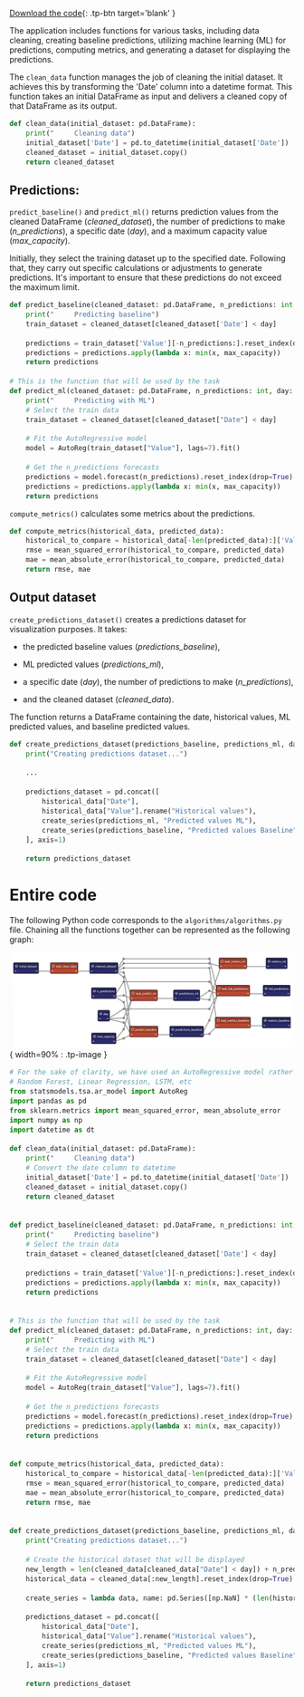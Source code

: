 [Download the code](./../src/src.zip){: .tp-btn target='blank' }

The application includes functions for various tasks, including data cleaning, creating baseline predictions, 
utilizing machine learning (ML) for predictions, computing metrics, and generating a dataset for displaying the predictions.

The `clean_data` function manages the job of cleaning the initial dataset. It achieves this by transforming 
the 'Date' column into a datetime format. This function takes an initial DataFrame as input 
and delivers a cleaned copy of that DataFrame as its output.


```python
def clean_data(initial_dataset: pd.DataFrame):
    print("     Cleaning data")
    initial_dataset['Date'] = pd.to_datetime(initial_dataset['Date'])
    cleaned_dataset = initial_dataset.copy()
    return cleaned_dataset
```


## Predictions:
	
`predict_baseline()` and `predict_ml()` returns prediction values from the cleaned 
DataFrame (*cleaned_dataset*), the number of predictions to make (*n_predictions*), a 
specific date (*day*), and a maximum capacity value (*max_capacity*).

Initially, they select the training dataset up to the specified date. Following that, they carry out specific calculations 
or adjustments to generate predictions. It's important to ensure that these predictions 
do not exceed the maximum limit.

```python
def predict_baseline(cleaned_dataset: pd.DataFrame, n_predictions: int, day: dt.datetime, max_capacity: int):
    print("     Predicting baseline")
    train_dataset = cleaned_dataset[cleaned_dataset['Date'] < day]

    predictions = train_dataset['Value'][-n_predictions:].reset_index(drop=True)
    predictions = predictions.apply(lambda x: min(x, max_capacity))
    return predictions

# This is the function that will be used by the task
def predict_ml(cleaned_dataset: pd.DataFrame, n_predictions: int, day: dt.datetime, max_capacity: int):
    print("     Predicting with ML")
    # Select the train data
    train_dataset = cleaned_dataset[cleaned_dataset["Date"] < day]

    # Fit the AutoRegressive model
    model = AutoReg(train_dataset["Value"], lags=7).fit()

    # Get the n_predictions forecasts
    predictions = model.forecast(n_predictions).reset_index(drop=True)
    predictions = predictions.apply(lambda x: min(x, max_capacity))
    return predictions
```

`compute_metrics()` calculates some metrics about the predictions.

```python
def compute_metrics(historical_data, predicted_data):
    historical_to_compare = historical_data[-len(predicted_data):]['Value']
    rmse = mean_squared_error(historical_to_compare, predicted_data)
    mae = mean_absolute_error(historical_to_compare, predicted_data)
    return rmse, mae
```

## Output dataset
	
`create_predictions_dataset()` creates a predictions dataset for visualization purposes. It 
takes:

- the predicted baseline values (*predictions_baseline*),

- ML predicted values 
(*predictions_ml*),

- a specific date (*day*), the number of predictions to make
(*n_predictions*),

- and the cleaned dataset (*cleaned_data*).

The function returns a DataFrame 
containing the date, historical values, ML predicted values, and baseline predicted values.


```python
def create_predictions_dataset(predictions_baseline, predictions_ml, day, n_predictions, cleaned_data):
    print("Creating predictions dataset...")
    
    ...

    predictions_dataset = pd.concat([
        historical_data["Date"],
        historical_data["Value"].rename("Historical values"),
        create_series(predictions_ml, "Predicted values ML"),
        create_series(predictions_baseline, "Predicted values Baseline")
    ], axis=1)

    return predictions_dataset
```

# Entire code
	
The following Python code corresponds to the `algorithms/algorithms.py` file. Chaining all the functions together can be represented as the following graph:

![Execution Graph](images/config_toml.png){ width=90% : .tp-image }

```python
# For the sake of clarity, we have used an AutoRegressive model rather than a pure ML model such as:
# Random Forest, Linear Regression, LSTM, etc   
from statsmodels.tsa.ar_model import AutoReg
import pandas as pd
from sklearn.metrics import mean_squared_error, mean_absolute_error
import numpy as np
import datetime as dt

def clean_data(initial_dataset: pd.DataFrame):
    print("     Cleaning data")
    # Convert the date column to datetime
    initial_dataset['Date'] = pd.to_datetime(initial_dataset['Date'])
    cleaned_dataset = initial_dataset.copy()
    return cleaned_dataset


def predict_baseline(cleaned_dataset: pd.DataFrame, n_predictions: int, day: dt.datetime, max_capacity: int):
    print("     Predicting baseline")
    # Select the train data
    train_dataset = cleaned_dataset[cleaned_dataset['Date'] < day]

    predictions = train_dataset['Value'][-n_predictions:].reset_index(drop=True)
    predictions = predictions.apply(lambda x: min(x, max_capacity))
    return predictions


# This is the function that will be used by the task
def predict_ml(cleaned_dataset: pd.DataFrame, n_predictions: int, day: dt.datetime, max_capacity: int):
    print("     Predicting with ML")
    # Select the train data
    train_dataset = cleaned_dataset[cleaned_dataset["Date"] < day]

    # Fit the AutoRegressive model
    model = AutoReg(train_dataset["Value"], lags=7).fit()

    # Get the n_predictions forecasts
    predictions = model.forecast(n_predictions).reset_index(drop=True)
    predictions = predictions.apply(lambda x: min(x, max_capacity))
    return predictions


def compute_metrics(historical_data, predicted_data):
    historical_to_compare = historical_data[-len(predicted_data):]['Value']
    rmse = mean_squared_error(historical_to_compare, predicted_data)
    mae = mean_absolute_error(historical_to_compare, predicted_data)
    return rmse, mae


def create_predictions_dataset(predictions_baseline, predictions_ml, day, n_predictions, cleaned_data):
    print("Creating predictions dataset...")
    
    # Create the historical dataset that will be displayed
    new_length = len(cleaned_data[cleaned_data["Date"] < day]) + n_predictions
    historical_data = cleaned_data[:new_length].reset_index(drop=True)

    create_series = lambda data, name: pd.Series([np.NaN] * (len(historical_data)), name=name).fillna({i: val for i, val in enumerate(data, len(historical_data)-n_predictions)})

    predictions_dataset = pd.concat([
        historical_data["Date"],
        historical_data["Value"].rename("Historical values"),
        create_series(predictions_ml, "Predicted values ML"),
        create_series(predictions_baseline, "Predicted values Baseline")
    ], axis=1)

    return predictions_dataset
```